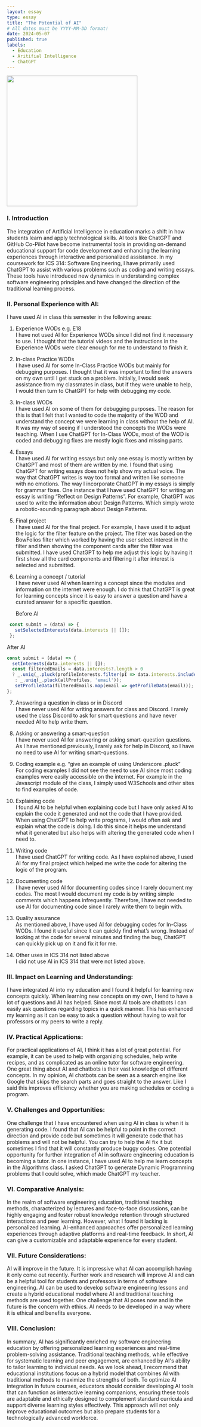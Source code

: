 ```yaml
---
layout: essay
type: essay
title: "The Potential of AI"
# All dates must be YYYY-MM-DD format!
date: 2024-05-07
published: true
labels:
  - Education
  - Aritifial Intelligence
  - ChatGPT
---
```


<img width="350" alt="" class="rounded float-start pe-4" src="../img/AI/chatgpt.jpg">

### I. Introduction
The integration of Artificial Intelligence in education marks a shift in how students learn and apply technological skills. AI tools like ChatGPT and GitHub Co-Pilot have become instrumental tools in providing on-demand educational support for code development and enhancing the learning experiences through interactive and personalized assistance. In my coursework for ICS 314: Software Engineering, I have primarily used ChatGPT to assist with various problems such as coding and writing essays. These tools have introduced new dynamics in understanding complex software engineering principles and have changed the direction of the traditional learning process.

### II. Personal Experience with AI:
I have used AI in class this semester in the following areas:

1. Experience WODs e.g. E18  
   I have not used AI for Experience WODs since I did not find it necessary to use. I thought that the tutorial videos and the instructions in the Experience WODs were clear enough for me to understand to finish it.

2. In-class Practice WODs  
   I have used AI for some In-Class Practice WODs but mainly for debugging purposes. I thought that it was important to find the answers on my own until I get stuck on a problem. Initially, I would seek assistance from my classmates in class, but if they were unable to help, I would then turn to ChatGPT for help with debugging my code.

3. In-class WODs  
   I have used AI on some of them for debugging purposes. The reason for this is that I felt that I wanted to code the majority of the WOD and understand the concept we were learning in class without the help of AI. It was my way of seeing if I understood the concepts the WODs were teaching. When I use ChatGPT for In-Class WODs, most of the WOD is coded and debugging fixes are mostly logic fixes and missing parts.

4. Essays  
   I have used AI for writing essays but only one essay is mostly written by ChatGPT and most of them are written by me. I found that using ChatGPT for writing essays does not help show my actual voice. The way that ChatGPT writes is way too formal and written like someone with no emotions. The way I incorporate ChatGPT in my essays is simply for grammar fixes. One instance that I have used ChatGPT for writing an essay is writing “Reflect on Design Patterns”. For example, ChatGPT was used to write the information about Design Patterns. Which simply wrote a robotic-sounding paragraph about Design Patterns.

5. Final project  
   I have used AI for the final project. For example, I have used it to adjust the logic for the filter feature on the project. The filter was based on the BowFolios filter which worked by having the user select interest in the filter and then showing the component cards after the filter was submitted. I have used ChatGPT to help me adjust this logic by having it first show all the card components and filtering it after interest is selected and submitted.

6. Learning a concept / tutorial  
   I have never used AI when learning a concept since the modules and information on the internet were enough. I do think that ChatGPT is great for learning concepts since it is easy to answer a question and have a curated answer for a specific question.

   Before AI
  ```javascript
   const submit = (data) => {
     setSelectedInterests(data.interests || []);
   };
   ```
   After AI
   ```javascript
   const submit = (data) => {
     setInterests(data.interests || []);
     const filteredEmails = data.interests?.length > 0
     ? _.uniq(_.pluck(profileInterests.filter(pI => data.interests.includes(pI.interest)), 'profile'))
      : _.uniq(_.pluck(allProfiles, 'email'));
      setProfileData(filteredEmails.map(email => getProfileData(email)));
   };
   ```
  
7. Answering a question in class or in Discord  
   I have never used AI for writing answers for class and Discord. I rarely used the class Discord to ask for smart questions and have never needed AI to help write them.

8. Asking or answering a smart-question  
   I have never used AI for answering or asking smart-question questions. As I have mentioned previously, I rarely ask for help in Discord, so I have no need to use AI for writing smart-questions.

9. Coding example e.g. “give an example of using Underscore .pluck”  
   For coding examples I did not see the need to use AI since most coding examples were easily accessible on the internet. For example in the Javascript module of the class, I simply used W3Schools and other sites to find examples of code.

10. Explaining code  
    I found AI to be helpful when explaining code but I have only asked AI to explain the code it generated and not the code that I have provided. When using ChatGPT to help write programs, I would often ask and explain what the code is doing. I do this since it helps me understand what it generated but also helps with altering the generated code when I need to.

11. Writing code  
    I have used ChatGPT for writing code. As I have explained above, I used AI for my final project which helped me write the code for altering the logic of the program.

12. Documenting code  
    I have never used AI for documenting codes since I rarely document my codes. The most I would document my code is by writing simple comments which happens infrequently. Therefore, I have not needed to use AI for documenting code since I rarely write them to begin with.
13. Quality assurance  
    As mentioned above, I have used AI for debugging codes for In-Class WODs. I found it useful since it can quickly find what’s wrong. Instead of looking at the code for several minutes and finding the bug, ChatGPT can quickly pick up on it and fix it for me.

14. Other uses in ICS 314 not listed above  
    I did not use AI in ICS 314 that were not listed above.

### III. Impact on Learning and Understanding:
I have integrated AI into my education and I found it helpful for learning new concepts quickly. When learning new concepts on my own, I tend to have a lot of questions and AI has helped. Since most AI tools are chatbots I can easily ask questions regarding topics in a quick manner. This has enhanced my learning as it can be easy to ask a question without having to wait for professors or my peers to write a reply.

### IV. Practical Applications:
For practical applications of AI, I think it has a lot of great potential. For example, it can be used to help with organizing schedules, help write recipes, and as complicated as an online tutor for software engineering. One great thing about AI and chatbots is their vast knowledge of different concepts. In my opinion, AI chatbots can be seen as a search engine like Google that skips the search parts and goes straight to the answer. Like I said this improves efficiency whether you are making schedules or coding a program.

### V. Challenges and Opportunities:
One challenge that I have encountered when using AI in class is when it is generating code. I found that AI can be helpful to point in the correct direction and provide code but sometimes it will generate code that has problems and will not be helpful. You can try to help the AI fix it but sometimes I find that it will constantly produce buggy codes. One potential opportunity for further integration of AI in software engineering education is becoming a tutor. In one instance, I have used AI to help me learn concepts in the Algorithms class. I asked ChatGPT to generate Dynamic Programming problems that I could solve, which made ChatGPT my teacher.

### VI. Comparative Analysis:
In the realm of software engineering education, traditional teaching methods, characterized by lectures and face-to-face discussions, can be highly engaging and foster robust knowledge retention through structured interactions and peer learning. However, what I found it lacking is personalized learning. AI-enhanced approaches offer personalized learning experiences through adaptive platforms and real-time feedback. In short, AI can give a customizable and adaptable experience for every student.

### VII. Future Considerations:
AI will improve in the future. It is impressive what AI can accomplish having it only come out recently. Further work and research will improve AI and can be a helpful tool for students and professors in terms of software engineering. AI can be used to develop software engineering lessons and create a hybrid educational model where AI and traditional teaching methods are used together. One challenge that AI poses now and in the future is the concern with ethics. AI needs to be developed in a way where it is ethical and benefits everyone.

### VIII. Conclusion:
In summary, AI has significantly enriched my software engineering education by offering personalized learning experiences and real-time problem-solving assistance. Traditional teaching methods, while effective for systematic learning and peer engagement, are enhanced by AI's ability to tailor learning to individual needs. As we look ahead, I recommend that educational institutions focus on a hybrid model that combines AI with traditional methods to maximize the strengths of both. To optimize AI integration in future courses, educators should consider developing AI tools that can function as interactive learning companions, ensuring these tools are adaptable and ethically designed to complement standard curricula and support diverse learning styles effectively. This approach will not only improve educational outcomes but also prepare students for a technologically advanced workforce.

